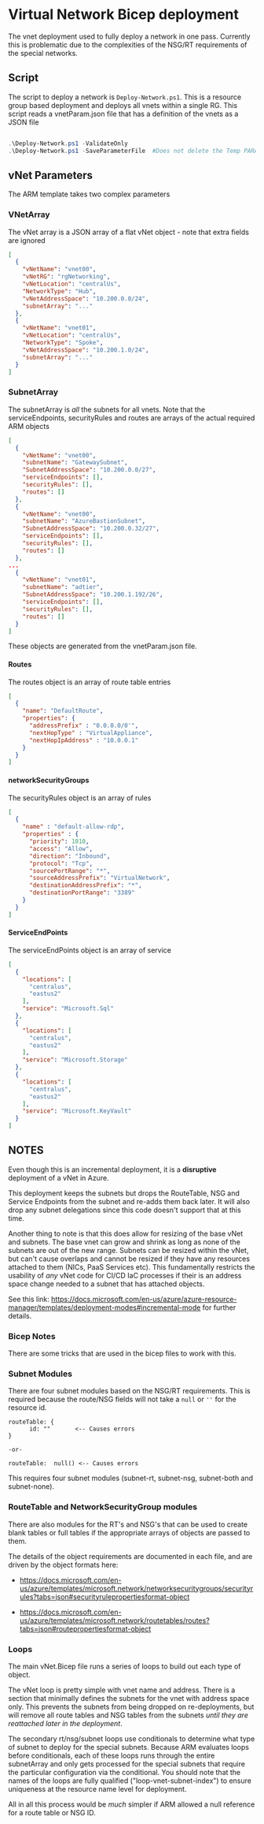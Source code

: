 # Virtual Network Bicep deployment

The vnet deployment used to fully deploy a network in one pass.  Currently this is problematic
due to the complexities of the NSG/RT requirements of the special networks.

## Script

The script to deploy a network is `Deploy-Network.ps1`. This is a resource group
based deployment and deploys all vnets within a single RG.  This script reads a vnetParam.json
file that has a definition of the vnets as a JSON file

``` PowerShell

.\Deploy-Network.ps1 -ValidateOnly
.\Deploy-Network.ps1 -SaveParameterFile  #Does not delete the Temp PARAM file

```

## vNet Parameters

The ARM template takes two complex parameters

### VNetArray

The vNet array is a JSON array of a flat vNet object - note that extra fields are ignored

``` JSON
[
  {
    "vNetName": "vnet00",
    "vNetRG": "rgNetworking",
    "vNetLocation": "centralUs",
    "NetworkType": "Hub",
    "vNetAddressSpace": "10.200.0.0/24",
    "subnetArray": "..."
  },
  {
    "vNetName": "vnet01",
    "vNetLocation": "centralUs",
    "NetworkType": "Spoke",
    "vNetAddressSpace": "10.200.1.0/24",
    "subnetArray": "..."
  }
]
```

### SubnetArray

The subnetArray is *all* the subnets for all vnets.  Note that the serviceEndpoints,
securityRules and routes are arrays of the actual required ARM objects

``` JSON
[
  {
    "vNetName": "vnet00",
    "subnetName": "GatewaySubnet",
    "SubnetAddressSpace": "10.200.0.0/27",
    "serviceEndpoints": [],
    "securityRules": [],
    "routes": []
  },
  {
    "vNetName": "vnet00",
    "subnetName": "AzureBastionSubnet",
    "SubnetAddressSpace": "10.200.0.32/27",
    "serviceEndpoints": [],
    "securityRules": [],
    "routes": []
  },
...
  {
    "vNetName": "vnet01",
    "subnetName": "adtier",
    "SubnetAddressSpace": "10.200.1.192/26",
    "serviceEndpoints": [],
    "securityRules": [],
    "routes": []
  }
]
```

These objects are generated from the vnetParam.json file.

#### Routes

The routes object is an array of route table entries

``` JSON
[
  {
    "name": "DefaultRoute",
    "properties": {
      "addressPrefix" : "0.0.0.0/0'",
      "nextHopType" : "VirtualAppliance",
      "nextHopIpAddress" : "10.0.0.1"
    }
  }
]
```

#### networkSecurityGroups

The securityRules object is an array of rules

``` JSON
[
  {
    "name" : "default-allow-rdp",
    "properties" : {
      "priority": 1010,
      "access": "Allow",
      "direction": "Inbound",
      "protocol": "Tcp",
      "sourcePortRange": "*",
      "sourceAddressPrefix": "VirtualNetwork",
      "destinationAddressPrefix": "*",
      "destinationPortRange": "3389"
    }
  }
]
```

#### ServiceEndPoints

The serviceEndPoints object is an array of service

``` JSON
[
  {
    "locations": [
      "centralus",
      "eastus2"
    ],
    "service": "Microsoft.Sql"
  },
  {
    "locations": [
      "centralus",
      "eastus2"
    ],
    "service": "Microsoft.Storage"
  },
  {
    "locations": [
      "centralus",
      "eastus2"
    ],
    "service": "Microsoft.KeyVault"
  }
]
```

## NOTES

Even though this is an incremental deployment, it is a **disruptive** deployment of a
vNet in Azure.

This deployment keeps the subnets but drops the RouteTable, NSG and Service Endpoints
from the subnet and re-adds them back later.  It will also drop any subnet delegations
since this code doesn't support that at this time.

Another thing to note is that this does allow for resizing of the base vNet and
subnets.  The base vnet can grow and shrink as long as none of the subnets are
out of the new range.  Subnets can be resized within the vNet, but can't cause
overlaps and cannot be resized if they have any resources attached to them (NICs,
PaaS Services etc).  This fundamentally restricts the usability of *any* vNet code
for CI/CD IaC processes if their is an address space change needed to a subnet
that has attached objects.

See this link: https://docs.microsoft.com/en-us/azure/azure-resource-manager/templates/deployment-modes#incremental-mode for further details.

### Bicep Notes

There are some tricks that are used in the bicep files to work with this.

### Subnet Modules

There are four subnet modules based on the NSG/RT requirements.  This is required
because the route/NSG fields will not take a `null` or `''` for the resource id.

``` ARM
routeTable: {
      id: ""       <-- Causes errors
}

-or-

routeTable:  null() <-- Causes errors
```

This requires four subnet modules (subnet-rt, subnet-nsg, subnet-both and subnet-none).

### RouteTable and NetworkSecurityGroup modules

There are also modules for the RT's and NSG's that can be used to create blank
tables or full tables if the appropriate arrays of objects are passed to them.

The details of the object requirements are documented in each file, and are driven
by the object formats here:

* https://docs.microsoft.com/en-us/azure/templates/microsoft.network/networksecuritygroups/securityrules?tabs=json#securityrulepropertiesformat-object

* https://docs.microsoft.com/en-us/azure/templates/microsoft.network/routetables/routes?tabs=json#routepropertiesformat-object

### Loops

The main vNet.Bicep file runs a series of loops to build out each type of object.

The vNet loop is pretty simple with vnet name and address.  There is a section that minimally
defines the subnets for the vnet with address space only.  This prevents the subnets from
being dropped on re-deployments, but will remove all route tables and NSG tables from
the subnets *until they are reattached later in the deployment*.

The secondary rt/nsg/subnet loops use conditionals to determine what type of subnet
to deploy for the special subnets.  Because ARM evaluates loops before conditionals,
each of these loops runs through the entire subnetArray and only gets processed for
the special subnets that require the particular configuration via the conditional.
You should note that the names of the loops are fully qualified ("loop-vnet-subnet-index")
to ensure uniqueness at the resource name level for deployment.

All in all this process would be *much* simpler if ARM allowed a null reference for
a route table or NSG ID.
